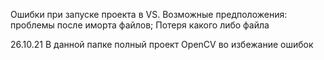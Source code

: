 Ошибки при запуске проекта в VS. Возможные предположения: проблемы после иморта файлов; Потеря какого либо файла


26.10.21  В данной папке полный проект OpenCV во избежание ошибок 
